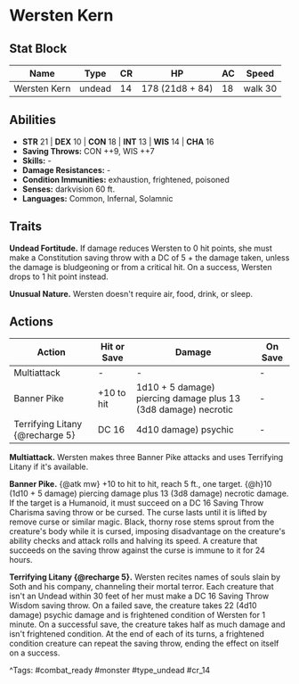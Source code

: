 # Wersten Kern

## Stat Block

| Name | Type | CR | HP | AC | Speed |
|------|------|----|----|----|-------|
| Wersten Kern | undead | 14 | 178 (21d8 + 84) | 18 | walk 30 |

## Abilities

- **STR** 21 | **DEX** 10 | **CON** 18 | **INT** 13 | **WIS** 14 | **CHA** 16
- **Saving Throws:** CON ++9, WIS ++7  
- **Skills:** -  
- **Damage Resistances:** -  
- **Condition Immunities:** exhaustion, frightened, poisoned  
- **Senses:** darkvision 60 ft.  
- **Languages:** Common, Infernal, Solamnic

## Traits

**Undead Fortitude.** If damage reduces Wersten to 0 hit points, she must make a Constitution saving throw with a DC of 5 + the damage taken, unless the damage is bludgeoning or from a critical hit. On a success, Wersten drops to 1 hit point instead.

**Unusual Nature.** Wersten doesn't require air, food, drink, or sleep.


## Actions

| Action | Hit or Save | Damage | On Save |
|--------|--------------|--------|----------|
| Multiattack | - | - | - |
| Banner Pike | +10 to hit | 1d10 + 5 damage) piercing damage plus 13 (3d8 damage) necrotic | - |
| Terrifying Litany {@recharge 5} | DC 16 | 4d10 damage) psychic | - |

**Multiattack.** Wersten makes three Banner Pike attacks and uses Terrifying Litany if it's available.

**Banner Pike.** {@atk mw} +10 to hit to hit, reach 5 ft., one target. {@h}10 (1d10 + 5 damage) piercing damage plus 13 (3d8 damage) necrotic damage. If the target is a Humanoid, it must succeed on a DC 16 Saving Throw Charisma saving throw or be cursed. The curse lasts until it is lifted by remove curse or similar magic. Black, thorny rose stems sprout from the creature's body while it is cursed, imposing disadvantage on the creature's ability checks and attack rolls and halving its speed. A creature that succeeds on the saving throw against the curse is immune to it for 24 hours.

**Terrifying Litany {@recharge 5}.** Wersten recites names of souls slain by Soth and his company, channeling their mortal terror. Each creature that isn't an Undead within 30 feet of her must make a DC 16 Saving Throw Wisdom saving throw. On a failed save, the creature takes 22 (4d10 damage) psychic damage and is frightened condition of Wersten for 1 minute. On a successful save, the creature takes half as much damage and isn't frightened condition. At the end of each of its turns, a frightened condition creature can repeat the saving throw, ending the effect on itself on a success.


^Tags: #combat_ready #monster #type_undead #cr_14